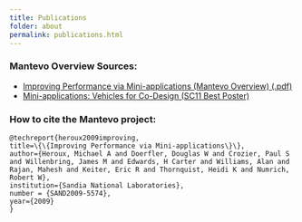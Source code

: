 ```yaml
---
title: Publications
folder: about
permalink: publications.html
---
```


### Mantevo Overview Sources:

*   [Improving Performance via Mini-applications (Mantevo Overview) (.pdf)](pdfs/MantevoOverview.pdf)
*   [Mini-applications: Vehicles for Co-Design (SC11 Best Poster)](http://dl.acm.org/citation.cfm?id=2148600.2148602&coll=DL&dl=GUIDE&CFID=326785201&CFTOKEN=67857032)

### How to cite the Mantevo project:

    @techreport{heroux2009improving,  
    title=\{\{Improving Performance via Mini-applications\}\},  
    author={Heroux, Michael A and Doerfler, Douglas W and Crozier, Paul S and Willenbring, James M and Edwards, H Carter and Williams, Alan and Rajan, Mahesh and Keiter, Eric R and Thornquist, Heidi K and Numrich, Robert W},  
    institution={Sandia National Laboratories},  
    number = {SAND2009-5574},  
    year={2009}  
    }